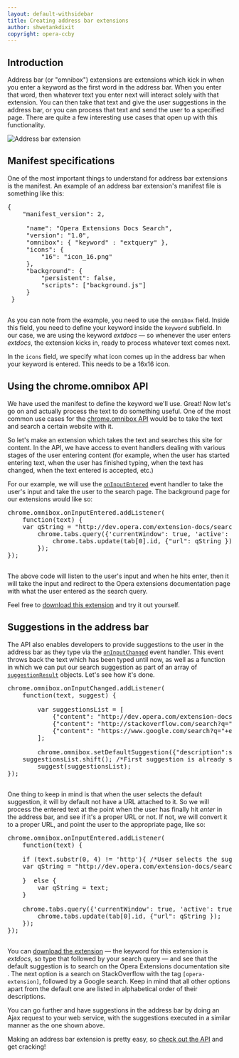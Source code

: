 ```yaml
---
layout: default-withsidebar
title: Creating address bar extensions
author: shwetankdixit
copyright: opera-ccby
---
```


## Introduction

Address bar (or "omnibox") extensions are extensions which kick in when you enter a keyword as the first word in the address bar. When you enter that word, then whatever text you enter next will interact solely with that extension. You can then take that text and give the user suggestions in the address bar, or you can process that text and send the user to a specified page. There are quite a few interesting use cases that open up with this functionality.

<img src="static/images/omnibox1.png" alt="Address bar extension" class="img-polaroid">

## Manifest specifications

One of the most important things to understand for address bar extensions is the manifest. An example of an address bar extension's manifest file is something like this:

<pre class="prettyprint">{
	"manifest_version": 2,

	 "name": "Opera Extensions Docs Search",
	 "version": "1.0",
	 "omnibox": { "keyword" : "extquery" },
	 "icons": {
		 "16": "icon_16.png"
	 },
	 "background": {
		 "persistent": false,
		 "scripts": ["background.js"]
	 }
 }
 </pre>

 As you can note from the example, you need to use the `omnibox` field. Inside this field, you need to define your keyword inside the `keyword` subfield. In our case, we are using the keyword *extdocs* — so whenever the user enters *extdocs*, the extension kicks in, ready to process whatever text comes next.

In the `icons` field, we specify what icon comes up in the address bar when your keyword is entered. This needs to be a 16x16 icon.


## Using the chrome.omnibox API
We have used the manifest to define the keyword we'll use. Great! Now let's go on and actually process the text to do something useful. One of the most common use cases for the [chrome.omnibox API](https://developer.chrome.com/extensions/omnibox) would be to take the text and search a certain website with it.

So let's make an extension which takes the text and searches this site for content.   In the API, we have access to event handlers dealing with various stages of the user entering content (for example, when the user has started entering text, when the user has finished typing, when the text has changed, when the text entered is accepted, etc.)

For our example, we will use the [`onInputEntered`](https://developer.chrome.com/extensions/omnibox#event-onInputEntered) event handler to take the user's input and take the user to the search page. The background page for our extensions would like so:

<pre class="prettyprint">chrome.omnibox.onInputEntered.addListener(
	function(text) {
	var qString = &quot;http://dev.opera.com/extension-docs/search.html?q=&quot;+encodeURIComponent(text);
		chrome.tabs.query({'currentWindow': true, 'active': true}, function(tab) {
			chrome.tabs.update(tab[0].id, {&quot;url&quot;: qString });
		});
});
	</pre>

The above code will listen to the user's input and when he hits enter, then it will take the input and redirect to the Opera extensions documentation page with what the user entered as the search query.

Feel free to [download this extension](samples/Omnibox.nex) and try it out yourself.

## Suggestions in the address bar
The API also enables developers to provide suggestions to the user in the address bar as they type via the [`onInputChanged`](https://developer.chrome.com/extensions/omnibox#event-onInputChanged) event handler. This event throws back the text which has been typed until now, as well as a function in which we can put our search suggestion as part of an array of [`suggestionResult`](https://developer.chrome.com/extensions/omnibox#type-SuggestResult) objects. Let's see how it's done.


<pre class="prettyprint">chrome.omnibox.onInputChanged.addListener(
	function(text, suggest) {

		var suggestionsList = [
			{&quot;content&quot;: &quot;http://dev.opera.com/extension-docs/search.html?q=&quot;+encodeURIComponent(text), &quot;description&quot;: &quot;Search Opera Extensions Documentation&quot;},
			{&quot;content&quot;: &quot;http://stackoverflow.com/search?q=&quot;+encodeURIComponent(&quot;[opera-extension] &quot;+text), &quot;description&quot;: &quot;Do a Stack Overflow Search&quot;},
			{&quot;content&quot;: &quot;https://www.google.com/search?q=&quot;+encodeURIComponent(text), &quot;description&quot;: &quot;Search on Google&quot;}
		];

		chrome.omnibox.setDefaultSuggestion({&quot;description&quot;:suggestionsList[0].description});
	suggestionsList.shift(); /*First suggestion is already shown by default because we used setDefaultSuggestion, so we delete it from the array*/
		suggest(suggestionsList);
});
	</pre>

One thing to keep in mind is that when the user selects the default suggestion, it will by default not have a URL attached to it. So we will process the entered text at the point when the user has finally hit *enter* in the address bar, and see if it's a proper URL or not. If not, we will convert it to a proper URL, and point the user to the appropriate page, like so:

<pre class="prettyprint">
chrome.omnibox.onInputEntered.addListener(
	function(text) {

	if (text.substr(0, 4) != &#39;http&#39;){ /*User selects the suggested suggestion, which will result in the text not being converted to a URL (thus not having an &#39;http&#39; at the beginning of the string), so we will have to append a URL to it again.*/
	var qString = &quot;http://dev.opera.com/extension-docs/search.html?q=&quot;+encodeURIComponent(text);

	}  else {
		var qString = text;
	}

	chrome.tabs.query({&#39;currentWindow&#39;: true, &#39;active&#39;: true}, function(tab) {
		chrome.tabs.update(tab[0].id, {&quot;url&quot;: qString });
	});
});

</pre>

 You can [download the extension](samples/Omnibox2.nex) — the keyword for this extension is *extdocs*, so type that followed by your search query — and see that the default suggestion is to search on the Opera Extensions documentation site . The next option is a search on StackOverflow with the tag `[opera-extension]`, followed by a Google search. Keep in mind that all other options apart from the default one are listed in alphabetical order of their descriptions.

You can go further and have suggestions in the address bar by doing an Ajax request to your web service, with the suggestions executed in a similar manner as the one shown above.

Making an address bar extension is pretty easy, so [check out the API](https://developer.chrome.com/extensions/omnibox) and get cracking!



